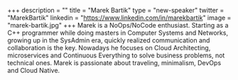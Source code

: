 +++
description = ""
title = "Marek Bartik"
type = "new-speaker"
twitter = "MarekBartik"
linkedin = "https://www.linkedin.com/in/marekbartik"
image = "marek-bartik.jpg"
+++
Marek is a NoOps/NoCode enthusiast. Starting as a C++ programmer while doing masters in Computer Systems and Networks, growing up in the SysAdmin era, quickly realized communication and collaboration is the key. Nowadays he focuses on Cloud Architecting, microservices and Continuous Everything to solve business problems, not technical ones. Marek is passionate about traveling, minimalism, DevOps and Cloud Native.